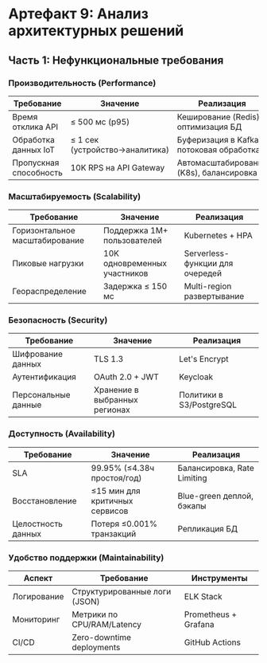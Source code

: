 # Артефакт 9: Анализ архитектурных решений

## Часть 1: Нефункциональные требования

### Производительность (Performance)
| Требование              | Значение                     | Реализация                          |
|-------------------------|------------------------------|-------------------------------------|
| Время отклика API       | ≤ 500 мс (p95)               | Кеширование (Redis), оптимизация БД |
| Обработка данных IoT    | ≤ 1 сек (устройство→аналитика)| Буферизация в Kafka, потоковая обработка |
| Пропускная способность  | 10K RPS на API Gateway       | Автомасштабирование (K8s), балансировка |

### Масштабируемость (Scalability)
| Требование              | Значение                     | Реализация                          |
|-------------------------|------------------------------|-------------------------------------|
| Горизонтальное масштабирование | Поддержка 1M+ пользователей | Kubernetes + HPA                   |
| Пиковые нагрузки        | 10K одновременных участников | Serverless-функции для очередей     |
| Геораспределение        | Задержка ≤ 150 мс            | Multi-region развертывание         |

### Безопасность (Security)
| Требование              | Значение                     | Реализация                          |
|-------------------------|------------------------------|-------------------------------------|
| Шифрование данных       | TLS 1.3                      | Let's Encrypt                       |
| Аутентификация          | OAuth 2.0 + JWT              | Keycloak                            |
| Персональные данные     | Хранение в выбранных регионах| Политики в S3/PostgreSQL            |

### Доступность (Availability)
| Требование              | Значение                     | Реализация                          |
|-------------------------|------------------------------|-------------------------------------|
| SLA                     | 99.95% (≤4.38ч простоя/год)  | Балансировка, Rate Limiting        |
| Восстановление          | ≤15 мин для критичных сервисов| Blue-green деплой, бэкапы          |
| Целостность данных      | Потеря ≤0.001% транзакций    | Репликация БД                      |

### Удобство поддержки (Maintainability)
| Аспект        | Требование                          | Инструменты         |
|---------------|-------------------------------------|---------------------|
| Логирование   | Структурированные логи (JSON)       | ELK Stack           |
| Мониторинг    | Метрики по CPU/RAM/Latency          | Prometheus + Grafana|
| CI/CD         | Zero-downtime deployments           | GitHub Actions      |
